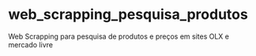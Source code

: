 # web_scrapping_pesquisa_produtos
Web Scrapping para pesquisa de produtos e preços em sites OLX e mercado livre
